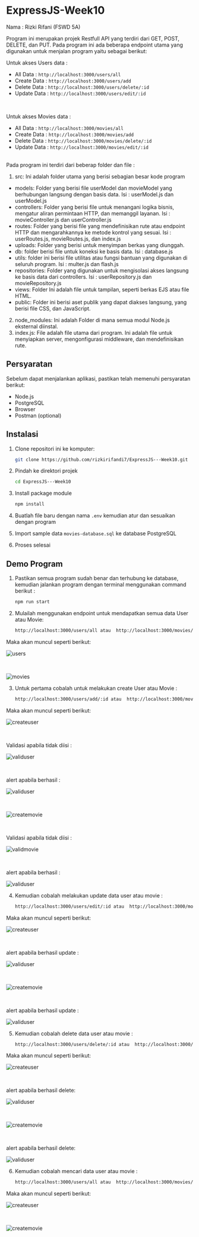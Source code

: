 # ExpressJS-Week10

Nama : Rizki Rifani (FSWD 5A)

Program ini merupakan projek Restfull API yang terdiri dari GET, POST, DELETE, dan PUT. Pada program ini ada beberapa endpoint utama yang digunakan untuk menjalan program yaitu sebagai berikut:

Untuk akses Users data :
- All Data : `http://localhost:3000/users/all`
- Create Data : `http://localhost:3000/users/add`
- Delete Data : `http://localhost:3000/users/delete/:id`
- Update Data : `http://localhost:3000/users/edit/:id`

</br>

Untuk akses Movies data :
- All Data : `http://localhost:3000/movies/all`
- Create Data : `http://localhost:3000/movies/add`
- Delete Data : `http://localhost:3000/movies/delete/:id`
- Update Data : `http://localhost:3000/movies/edit/:id`

</br>
Pada program ini terdiri dari beberap folder dan file :
</br>

1.	src: Ini adalah folder utama yang berisi sebagian besar kode program
-	models: Folder yang berisi file userModel dan movieModel yang berhubungan langsung dengan basis data. Isi : userModel.js dan userModel.js
-	controllers: Folder yang berisi file untuk menangani logika bisnis, mengatur aliran permintaan HTTP, dan memanggil layanan. Isi : movieController.js dan userController.js
-	routes: Folder yang berisi file yang mendefinisikan rute atau endpoint HTTP dan mengarahkannya ke metode kontrol yang sesuai. Isi : userRoutes.js, movieRoutes.js, dan index.js
-	uploads: Folder yang berisi untuk menyimpan berkas yang diunggah.
-	db: folder berisi file untuk koneksi ke basis data. Isi : database.js
-	utils: folder ini berisi file utilitas atau fungsi bantuan yang digunakan di seluruh program. Isi : multer.js dan flash.js
-	repositories: Folder yang digunakan untuk mengisolasi akses langsung ke basis data dari controllers. Isi : userRepository.js dan movieRepository.js
-	views: Folder Ini adalah file untuk tampilan, seperti berkas EJS atau file HTML.
-	public: Folder ini berisi aset publik yang dapat diakses langsung, yang berisi file CSS, dan JavaScript.
2.	node_modules: Ini adalah Folder di mana semua modul Node.js eksternal diinstal.
3.	index.js: File adalah file utama dari program. Ini adalah file untuk menyiapkan server, mengonfigurasi middleware, dan mendefinisikan rute.



## Persyaratan

Sebelum dapat menjalankan aplikasi, pastikan telah memenuhi persyaratan berikut:

- Node.js
- PostgreSQL
- Browser
- Postman (optional)

## Instalasi

1. Clone repositori ini ke komputer:

   ```bash
   git clone https://github.com/rizkirifandi7/ExpressJS---Week10.git

2. Pindah ke direktori projek

   ```bash
   cd ExpressJS---Week10

3. Install package module

   ```bash
   npm install
   
4. Buatlah file baru dengan nama `.env` kemudian atur dan sesuaikan dengan program 

5. Import sample data `movies-database.sql` ke database PostgreSQL

6. Proses selesai


## Demo Program
1. Pastikan semua program sudah benar dan terhubung ke database, kemudian jalankan program dengan terminal menggunakan command berikut : 

   ```bash
   npm run start

2. Mulailah menggunakan endpoint untuk mendapatkan semua data User atau Movie:

     ```bash
   http://localhost:3000/users/all atau  http://localhost:3000/movies/all

  Maka akan muncul seperti berikut:

  ![users](./public/img/alluser.jpeg)
  
  </br>
  
  ![movies](./public/img/allmovie.jpeg)
  
     
3. Untuk pertama cobalah untuk melakukan create User atau Movie :

     ```bash
   http://localhost:3000/users/add/:id atau  http://localhost:3000/movies/add/:id

  Maka akan muncul seperti berikut:
  
  ![createuser](./public/img/newuser.jpeg)

  </br>
  
  Validasi apabila tidak diisi :

 ![validuser](./public/img/validuser.jpeg)

 </br>
  
  alert apabila berhasil :

 ![validuser](./public/img/popuser.jpeg)
  
  </br>
  
  ![createmovie](./public/img/newmovies.jpeg)
  
  </br>
  
  Validasi apabila tidak diisi :

 ![validmovie](./public/img/validmovie.jpeg)
 
  </br>
  
  alert apabila berhasil :

 ![validuser](./public/img/popmovie.jpeg)
  

4. Kemudian cobalah melakukan update data user atau movie :

     ```bash
   http://localhost:3000/users/edit/:id atau  http://localhost:3000/movies/edit/:id

  Maka akan muncul seperti berikut:
  
  ![createuser](./public/img/edituser.jpeg)

 </br>
  
  alert apabila berhasil update :

 ![validuser](./public/img/popupuser.jpeg)
  
  </br>
  
  ![createmovie](./public/img/editmovie.jpeg)

   </br>
  
  alert apabila berhasil update :

 ![validuser](./public/img/popupmovie.jpeg)

5. Kemudian cobalah delete data user atau movie :

     ```bash
   http://localhost:3000/users/delete/:id atau  http://localhost:3000/movies/delete/:id

  Maka akan muncul seperti berikut:
  
  ![createuser](./public/img/deluser.jpeg)

   </br>
  
  alert apabila berhasil delete:

 ![validuser](./public/img/popdeluser.jpeg)
  
  </br>
  
  ![createmovie](./public/img/delmovie.jpeg)

 </br>
  
  alert apabila berhasil delete:

 ![validuser](./public/img/popdelmovie.jpeg)


6. Kemudian cobalah mencari data user atau movie :

     ```bash
   http://localhost:3000/users/all atau  http://localhost:3000/movies/all

  Maka akan muncul seperti berikut:
  
  ![createuser](./public/img/cariuser.jpeg)
  
  </br>
  
  ![createmovie](./public/img/carimovie.jpeg)

